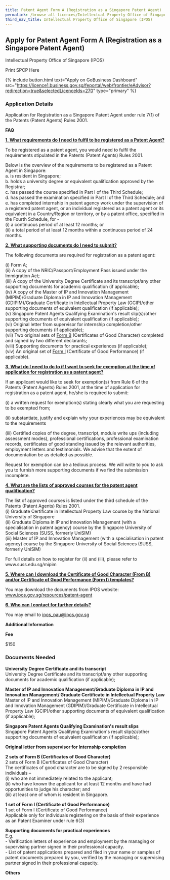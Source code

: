 ```yaml
---
title: Patent Agent Form A (Registration as a Singapore Patent Agent)
permalink: /browse-all-licences/Intellectual-Property-Office-of-Singapore-(IPOS)/Patent-Agent-Form-A--Registration-as-a-Singapore-Patent-Agent-
third_nav_title: Intellectual Property Office of Singapore (IPOS)
---
```


## Apply for Patent Agent Form A (Registration as a Singapore Patent Agent)

Intellectual Property Office of Singapore (IPOS)

Print SPCP Here


{% include button.html text="Apply on GoBusiness Dashboard" src="https://licence1.business.gov.sg/feportal/web/frontier/eAdvisor?redirection=true&selectedLicenceIds=270" type="primary" %}

### Application Details

<p>Application for Registration as a Singapore Patent Agent under rule 7(1) of the Patents (Patent Agents) Rules 2001.</p>
<p><strong>FAQ</strong></p>
<p><strong><u>1. What requirements do I need to fulfil to be registered as a Patent Agent?</u></strong></p>
<p>To be registered as a patent agent, you would need to fulfil the requirements stipulated in the Patents (Patent Agents) Rules 2001.</p>
<p>Below is the overview of the requirements to be registered as a Patent Agent in Singapore:<br />a. is resident in Singapore;<br />b. holds a university degree or equivalent qualification approved by the Registrar;<br />c. has passed the course specified in Part I of the Third Schedule;<br />d. has passed the examination specified in Part II of the Third Schedule; and<br />e. has completed internship in patent agency work under the supervision of a registered patent agent, or an individual registered as a patent agent or its equivalent in a Country/Region or territory, or by a patent office, specified in the Fourth Schedule, for -<br />(i) a continuous period of at least 12 months; or<br />(ii) a total period of at least 12 months within a continuous period of 24 months.</p>
<p><strong><u>2. What supporting documents do I need to submit?</u></strong></p>
<p>The following documents are required for registration as a patent agent:</p>
<p>(i) Form A;<br />(ii) A copy of the NRIC/Passport/Employment Pass issued under the Immigration Act;<br />(iii) A copy of the University Degree Certificate and its transcript/any other supporting documents for academic qualification (if applicable);<br />(iv) A copy of the Master of IP and Innovation Management (MIPIM)/Graduate Diploma in IP and Innovation Management (GDIPIM)/Graduate Certificate in Intellectual Property Law (GCIP)/other supporting documents of equivalent qualification (if applicable);<br />(v) Singapore Patent Agents Qualifying Examination's result slip(s)/other supporting documents of equivalent qualification (if applicable);<br />(vi) Original letter from supervisor for internship completion/other supporting documents (if applicable);<br />(vii) Two original sets of&nbsp;<a href="https://www.ipos.gov.sg/docs/default-source/resources-library/patents/patent-agent-forms-and-fees/form-b.docx?sfvrsn=2" target="_blank" rel="noopener">Form B</a>&nbsp;(Certificates of Good Character) completed and signed by two different declarants;<br />(viii) Supporting documents for practical experiences (if applicable);<br />(viv) An original set of&nbsp;<a href="https://www.ipos.gov.sg/docs/default-source/resources-library/patents/patent-agent-forms-and-fees/form-i.docx?sfvrsn=2" target="_blank" rel="noopener">Form I</a> (Certificate of Good Performance) (if applicable).</p>
<p><strong><u>3. What do I need to do to if I want to seek for exemption at the time of application for registration as a patent agent?</u></strong></p>
<p>If an applicant would like to seek for exemption(s) from Rule 6 of the Patents (Patent Agents) Rules 2001, at the time of application for registration as a patent agent, he/she is required to submit:</p>
<p>(i) a written request for exemption(s) stating clearly what you are requesting to be exempted from;</p>
<p>(ii) substantiate, justify and explain why your experiences may be equivalent to the requirements</p>
<p>(iii) Certified copies of the degree, transcript, module write ups (including assessment modes), professional certifications, professional examination records, certificates of good standing issued by the relevant authorities, employment letters and testimonials. We advise that the extent of documentation be as detailed as possible.</p>
<p>Request for exemption can be a tedious process. We will write to you to ask you to furnish more supporting documents if we find the submission incomplete.</p>
<p><strong><u>4. What are the lists of approved courses for the patent agent qualification?</u></strong></p>
<p>The list of approved courses is listed under the third schedule of the Patents (Patent Agents) Rules 2001.<br />(i) Graduate Certificate in Intellectual Property Law course by the National University of Singapore<br />(ii) Graduate Diploma in IP and Innovation Management (with a specialisation in patent agency) course by the Singapore University of Social Sciences (SUSS, formerly UniSIM)<br />(iii) Master of IP and Innovation Management (with a specialisation in patent agency) course by the Singapore University of Social Sciences (SUSS, formerly UniSIM)</p>
<p>For full details on how to register for (ii) and (iii), please refer to www.suss.edu.sg/mipim</p>
<p><strong><u>5. Where can I download the Certificate of Good Character (From B) and/or Certificate of Good Performance (Form I) templates?</u></strong></p>
<p>You may download the documents from IPOS website: <a href="http://www.ipos.gov.sg/resources/patent-agent" target="_blank" rel="noopener">www.ipos.gov.sg/resources/patent-agent</a></p>
<p><strong><u>6. Who can I contact for further details?</u></strong></p>
<p>You may email to <a href="mailto:ipos_pau@ipos.gov.sg">ipos_pau@ipos.gov.sg</a></p>

**Additional Information**

<p><strong>Fee</strong></p><p>$150</p>

### Documents Needed

<p><strong>University Degree Certificate and its transcript</strong><br />University Degree Certificate and its transcript/any other supporting documents for academic qualification (if applicable);</p>
<p><strong>Master of IP and Innovation Management/Graduate Diploma in IP and Innovation Management/ Graduate Certificate in Intellectual Property Law</strong><br />Master of IP and Innovation Management (MIPIM)/Graduate Diploma in IP and Innovation Management (GDIPIM)/Graduate Certificate in Intellectual Property Law (GCIP)/other supporting documents of equivalent qualification (if applicable);</p>
<p><strong>Singapore Patent Agents Qualifying Examination's result slips</strong><br />Singapore Patent Agents Qualifying Examination's result slip(s)/other supporting documents of equivalent qualification (if applicable);</p>
<p><strong>Original letter from supervisor for Internship completion</strong></p>
<p><strong>2 sets of Form B (Certificates of Good Character)</strong><br />2 sets of Form B (Certificates of Good Character)<br />The certificates of good character are to be signed by 2 responsible individuals &ndash;<br />(i) who are not immediately related to the applicant;<br />(ii) who have known the applicant for at least 12 months and have had opportunities to judge his character; and<br />(iii) at least one of whom is resident in Singapore.</p>
<p><strong>1 set of Form I (Certificate of Good Performance)</strong><br />1 set of Form I (Certificate of Good Performance)<br />Applicable only for individuals registering on the basis of their experience as an Patent Examiner under rule 6(3)</p>
<p><strong>Supporting documents for practical experiences</strong><br />E.g.<br />- Verification letters of experience and employment by the managing or supervising partner signed in their professional capacity.<br />- List of patent applications prepared and filed in your name or samples of patent documents prepared by you, verified by the managing or supervising partner signed in their professional capacity.</p>
<p><strong>Others</strong></p>

